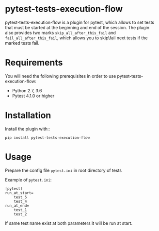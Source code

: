 

pytest-tests-execution-flow
==============================================================================

pytest-tests-execution-flow is a plugin for pytest, which allows to set tests that
must be started at the beginning and end of the session. The plugin also provides two marks
`skip_all_after_this_fail` and `fail_all_after_this_fail`, which allows you to skip\fail
next tests if the marked tests fail.

Requirements
==============================================================================

You will need the following prerequisites in order to use pytest-tests-execution-flow:

- Python 2.7, 3.6
- Pytest 4.1.0 or higher

Installation
==============================================================================
Install the plugin with::

    pip install pytest-tests-execution-flow

Usage
==============================================================================
Prepare the config file `pytest.ini` in root directory of tests

Example of `pytest.ini`:

    [pytest]
    run_at_start=
        test_5
        test_4 
    run_at_end=
        test_1
        test_2 

If same test name exist at both parameters it will be run at start.
